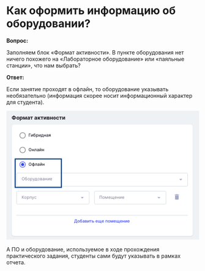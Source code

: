 # Как оформить информацию об оборудовании?

**Вопрос:**

Заполняем блок «Формат активности». В пункте оборудования нет ничего похожего на «Лабораторное оборудование» или «паяльные станции», что нам выбрать?

**Ответ:**

Если занятие проходят в офлайн, то оборудование указывать необязательно (информация скорее носит информационный характер для студента).

![](<../.gitbook/assets/image (14).png>)

А ПО и оборудование, используемое в ходе прохождения практического задания, студенты сами будут указывать в рамках отчета.
